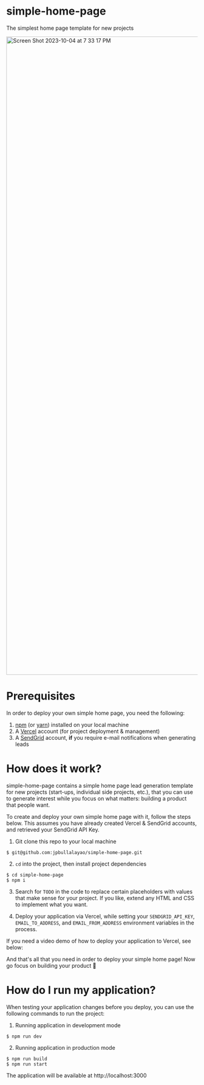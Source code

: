 # simple-home-page

The simplest home page template for new projects

<img width="1680" alt="Screen Shot 2023-10-04 at 7 33 17 PM" src="https://github.com/jpbullalayao/simple-home-page/assets/3538024/983ebb86-dc03-40c0-9a74-7f68d7cd5a27">

# Prerequisites

In order to deploy your own simple home page, you need the following:

1. [npm](https://docs.npmjs.com/cli/v10) (or [yarn](https://classic.yarnpkg.com/lang/en/docs/cli/)) installed on your local machine
2. A [Vercel](https://vercel.com/) account (for project deployment & management)
3. A [SendGrid](https://sendgrid.com/) account, **if** you require e-mail notifications when generating leads

# How does it work?

simple-home-page contains a simple home page lead generation template for new projects (start-ups, individual side projects, etc.), that you can use to generate interest while you focus on what matters: building a product that people want.

To create and deploy your own simple home page with it, follow the steps below. This assumes you have already created Vercel & SendGrid accounts, and retrieved your SendGrid API Key.

1. Git clone this repo to your local machine

```
$ git@github.com:jpbullalayao/simple-home-page.git
```

2. `cd` into the project, then install project dependencies

```
$ cd simple-home-page
$ npm i
```

3. Search for `TODO` in the code to replace certain placeholders with values that make sense for your project. If you like, extend any HTML and CSS to implement what you want.

4. Deploy your application via Vercel, while setting your `SENDGRID_API_KEY`, `EMAIL_TO_ADDRESS`, and `EMAIL_FROM_ADDRESS` environment variables in the process.

If you need a video demo of how to deploy your application to Vercel, see below:

And that's all that you need in order to deploy your simple home page! Now go focus on building your product 🚀

# How do I run my application?

When testing your application changes before you deploy, you can use the following commands to run the project:

1. Running application in development mode

```
$ npm run dev
```

2. Running application in production mode

```
$ npm run build
$ npm run start
```

The application will be available at http://localhost:3000
